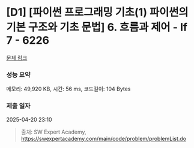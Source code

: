 # [D1] [파이썬 프로그래밍 기초(1) 파이썬의 기본 구조와 기초 문법] 6. 흐름과 제어 - If 7 - 6226 

[문제 링크](https://swexpertacademy.com/main/code/problem/problemDetail.do?contestProbId=AWcU-Vi64mUDFAU4) 

### 성능 요약

메모리: 49,920 KB, 시간: 56 ms, 코드길이: 104 Bytes

### 제출 일자

2025-04-20 23:10



> 출처: SW Expert Academy, https://swexpertacademy.com/main/code/problem/problemList.do